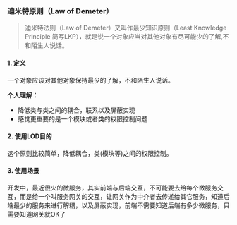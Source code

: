 ### 迪米特原则（Law of Demeter）
> 迪米特法则（Law of Demeter）又叫作最少知识原则（Least Knowledge Principle 简写LKP），就是说一个对象应当对其他对象有尽可能少的了解,不和陌生人说话。

#### 1. 定义
一个对象应该对其他对象保持最少的了解，不和陌生人说话。

**个人理解：**

+ 降低类与类之间的耦合，联系以及屏蔽实现
+ 感觉更重要的是一个模块或者类的权限控制问题


#### 2. 使用LOD目的
这个原则比较简单，降低耦合，类(模块等)之间的权限控制。

#### 3. 使用场景

开发中，最近很火的微服务，其实前端与后端交互，不可能要去给每个微服务交互，而是给一个叫服务网关的交互，让网关作为中介者去传递给其它服务，知道后端最少的服务来进行解耦，以及屏蔽实现，前端不需要知道后端有多少微服务，只需要知道网关就OK了




